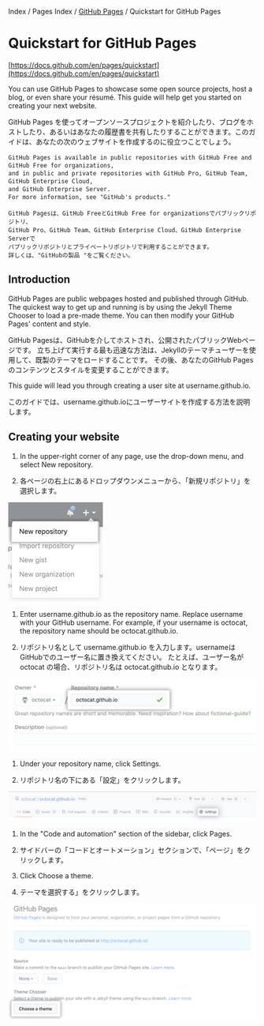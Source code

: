 Index / Pages Index / [GitHub Pages](../githubpages) / Quickstart for GitHub Pages
# Quickstart for GitHub Pages

[https://docs.github.com/en/pages/quickstart](https://docs.github.com/en/pages/quickstart)

You can use GitHub Pages to showcase some open source projects, host a blog, or even share your résumé. This guide will help get you started on creating your next website.

GitHub Pages を使ってオープンソースプロジェクトを紹介したり、ブログをホストしたり、あるいはあなたの履歴書を共有したりすることができます。このガイドは、あなたの次のウェブサイトを作成するのに役立つことでしょう。

```
GitHub Pages is available in public repositories with GitHub Free and GitHub Free for organizations, 
and in public and private repositories with GitHub Pro, GitHub Team, GitHub Enterprise Cloud, 
and GitHub Enterprise Server. 
For more information, see "GitHub's products."

GitHub Pagesは、GitHub FreeとGitHub Free for organizationsでパブリックリポジトリ、
GitHub Pro、GitHub Team、GitHub Enterprise Cloud、GitHub Enterprise Serverで
パブリックリポジトリとプライベートリポジトリで利用することができます。
詳しくは、"GitHubの製品 "をご覧ください。
```

## Introduction

GitHub Pages are public webpages hosted and published through GitHub. 
The quickest way to get up and running is by using the Jekyll Theme Chooser to load a pre-made theme. 
You can then modify your GitHub Pages' content and style.

GitHub Pagesは、GitHubを介してホストされ、公開されたパブリックWebページです。
立ち上げて実行する最も迅速な方法は、Jekyllのテーマチューザーを使用して、既製のテーマをロードすることです。
その後、あなたのGitHub Pagesのコンテンツとスタイルを変更することができます。

This guide will lead you through creating a user site at username.github.io.

このガイドでは、username.github.ioにユーザーサイトを作成する方法を説明します。

## Creating your website

1. In the upper-right corner of any page, use the  drop-down menu, and select New repository.

1. 各ページの右上にあるドロップダウンメニューから、「新規リポジトリ」を選択します。

![Image](./repo-create.png)

1. Enter username.github.io as the repository name. Replace username with your GitHub username. 
For example, if your username is octocat, the repository name should be octocat.github.io.

1. リポジトリ名として username.github.io を入力します。usernameはGitHubでのユーザー名に置き換えてください。
たとえば、ユーザー名が octocat の場合、リポジトリ名は octocat.github.io となります。

![Image](./create-repository-name-pages.png)

1. Under your repository name, click  Settings.

1. リポジトリ名の下にある「設定」をクリックします。

![Image](./repo-actions-settings.png)

1. In the "Code and automation" section of the sidebar, click  Pages.

1. サイドバーの「コードとオートメーション」セクションで、「ページ」をクリックします。

1. Click Choose a theme.

1. テーマを選択する」をクリックします。

![Image](./choose-theme.png)
